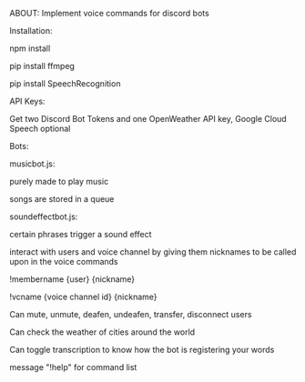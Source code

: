 ABOUT: Implement voice commands for discord bots

Installation:

npm install

pip install ffmpeg

pip install SpeechRecognition


API Keys:

Get two Discord Bot Tokens and one OpenWeather API key, Google Cloud Speech optional

Bots:

musicbot.js:

purely made to play music

songs are stored in a queue

soundeffectbot.js:

certain phrases trigger a sound effect

interact with users and voice channel by giving them nicknames to be called upon in the voice commands

!membername {user} {nickname}

!vcname {voice channel id} {nickname}

Can mute, unmute, deafen, undeafen, transfer, disconnect users

Can check the weather of cities around the world

Can toggle transcription to know how the bot is registering your words

message "!help" for command list
